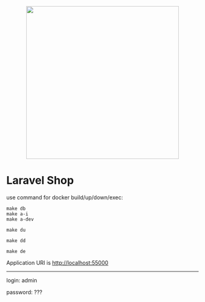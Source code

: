 <p align="center"><img src="https://res.cloudinary.com/dtfbvvkyp/image/upload/v1566331377/laravel-logolockup-cmyk-red.svg" width="400"></p>

# Laravel Shop

use command for docker build/up/down/exec:

```
make db
make a-i
make a-dev
```

```make du```

```make dd```

```make de```

Application URI is [http://localhost:55000](localhost:55000)

---

login: admin

password: ???
